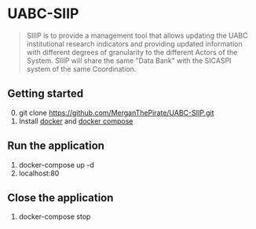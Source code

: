 # UABC-SIIP
> SIIIP is to provide a management tool that allows updating the UABC institutional research indicators and providing updated information with different degrees of granularity to the different Actors of the System. SIIIP will share the same "Data Bank" with the SICASPI system of the same Coordination.


## Getting started
  0. git clone https://github.com/MerganThePirate/UABC-SIIP.git
  1. Install [docker](https://www.docker.com/get-started) and [docker compose](https://docs.docker.com/compose/install/)

## Run the application
  1. docker-compose up -d
  2. localhost:80

## Close the application
  1. docker-compose stop